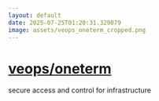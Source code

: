 ```yaml
---
layout: default
date: 2025-07-25T01:20:31.329879
image: assets/veops_oneterm_cropped.png
---
```


# [veops/oneterm](https://github.com/veops/oneterm)

secure access and control for infrastructure
